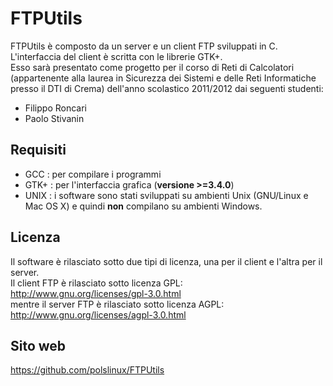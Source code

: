 FTPUtils
========

FTPUtils è composto da un server e un client FTP sviluppati in C. L'interfaccia del client è scritta con le librerie GTK+.<br>
Esso sarà presentato come progetto per il corso di Reti di Calcolatori (appartenente alla laurea in Sicurezza dei Sistemi e delle Reti Informatiche presso il DTI di Crema) dell'anno scolastico 2011/2012 dai seguenti studenti:
* Filippo Roncari
* Paolo Stivanin

Requisiti
---------

* GCC    : per compilare i programmi
* GTK+	 : per l'interfaccia grafica (**versione >=3.4.0**)
* UNIX	 : i software sono stati sviluppati su ambienti Unix (GNU/Linux e Mac OS X) e quindi **non** compilano su ambienti Windows.

Licenza
-------

Il software è rilasciato sotto due tipi di licenza, una per il client e l'altra per il server.<br>
Il client FTP è rilasciato sotto licenza GPL:<br>
<http://www.gnu.org/licenses/gpl-3.0.html><br>
mentre il server FTP è rilasciato sotto licenza AGPL:<br>
<http://www.gnu.org/licenses/agpl-3.0.html><br>

Sito web
--------

<https://github.com/polslinux/FTPUtils>
